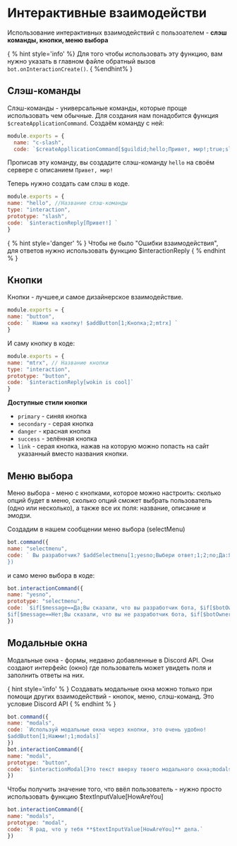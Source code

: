 # Интерактивные взаимодействи
Использование интерактивных взаимодействий с пользоателем - **слэш команды, кнопки, меню выбора**

{ % hint style='info' %} Для того чтобы использовать эту функцию, вам нужно указать в главном файле обратный вызов `bot.onInteractionCreate()`. { %endhint% }
 

## Слэш-команды
Слэш-команды - универсальные команды, которые проще использовать чем обычные. Для создания нам понадобится функция `$createApplicationCommand`.
Создаём команду с ней: 
```js
module.exports = {
  name: "c-slash",
  code: `$createAppllicationCommand[$guildid;hello;Привет, мир!;true;slash]`
```
Прописав эту команду, вы создадите слэш-команду `hello` на своём сервере с описанием `Привет, мир!`

Теперь нужно создать сам слэш в коде. 
```js
module.exports = {
name: "hello", //Название слэш-команды
type: "interaction", 
prototype: "slash",
code: `$interactionReply[Привет!] `
}
```

{ % hint style='danger' % } Чтобы не было "Ошибки взаимодействия", для ответов нужно использовать функцию $interactionReply { % endhint % }

## Кнопки

Кнопки - лучшее,и самое дизайнерское взаимодействие.
```js
module.exports = {
name: "button",
code: ` Нажми на кнопку! $addButton[1;Кнопка;2;mtrx] `
}
```
И саму кнопку в коде:
```js
module.exports = {
name: "mtrx", // Название кнопки
type: "interaction",
prototype: "button",
code: `$interactionReply[wokin is cool]`
}
```
**Доступные стили кнопки**
* `primary` - синяя кнопка
* `secondary` - серая кнопка
* `danger` - красная кнопка 
* `success` - зелённая кнопка
* `link` - серая кнопка, нажав на которую можно попасть на сайт указанный вместо названия кнопки.


## Меню выбора 
Меню выбора - меню с кнопками, которое можно настроить: cколько опций будет в меню, сколько опций сможет выбрать пользователь (одно или несколько), а также все их поля: название, описание и эмодзи.

Cоздадим в нашем сообщении меню выбора (selectMenu)
```javascript
bot.command({
name: "selectmenu",
code: ` Вы разработчик? $addSelectmenu[1;yesno;Выбери ответ;1;2;no;Да:Я разработчик бота $userTag[$clientID]:1:no;Нет:Я не разработчик этого бота:2:no] 
})
```
и само меню выбора в коде:
```javascript
bot.interactionCommand({
name: "yesno",
prototype: "selectmenu",
code: `$if[$message==Да;Вы сказали, что вы разработчик бота, $if[$botOwnerID==$authorID;и не соврали;и вы соврали];]
$if[$message==Нет;Вы сказали, что вы не разработчик бота, $if[$botOwnerID==$authorID;и вы соврали;и вы не соврали];]`
})
```

## Mодальные окна
Модальные окна - формы, недавно добавленные в Discord API. Они создают интерфейс (окно) где пользователь может увидеть поля и заполнить ответы на них.

{ hint style='info' % } Создавать модальные окна можно только при помощи других взаимодействий - кнопок, меню, слэш-команд. Это условие Discord API { % endhint % }
```javascript
bot.command({
name: "modals",
code: `Используй модальные окна через кнопки, это очень удобно! 
$addButton[1;Нажми!;1;modals]`
})
bot.interactionCommand({
name: "modal",
prototype: "button",
code: `$interactionModal[Это текст вверху твоего модального окна;modals;{actionRow:{textInput:Привет! Как у тебя дела?:1:yes:Ну же, напиши!:0:4000:HowAreYou}}]`
})
```
Чтобы получить значение того, что ввёл пользователь - нужно просто использовать функцию $textInputValue[HowAreYou]
```javascript
bot.interactionCommand({
name: "modals",
prototype: "modal",
code: `Я рад, что у тебя **$textInputValue[HowAreYou]** дела.`
})
```
